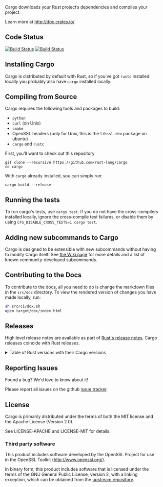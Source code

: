 Cargo downloads your Rust project’s dependencies and compiles your project.

Learn more at http://doc.crates.io/

## Code Status
[![Build Status](https://travis-ci.org/rust-lang/cargo.svg?branch=master)](https://travis-ci.org/rust-lang/cargo)
[![Build Status](https://ci.appveyor.com/api/projects/status/github/rust-lang/cargo?branch=master&svg=true)](https://ci.appveyor.com/project/rust-lang-libs/cargo)

## Installing Cargo

Cargo is distributed by default with Rust, so if you've got `rustc` installed
locally you probably also have `cargo` installed locally.

## Compiling from Source

Cargo requires the following tools and packages to build:

* `python`
* `curl` (on Unix)
* `cmake`
* OpenSSL headers (only for Unix, this is the `libssl-dev` package on ubuntu)
* `cargo` and `rustc`

First, you'll want to check out this repository

```
git clone --recursive https://github.com/rust-lang/cargo
cd cargo
```

With `cargo` already installed, you can simply run:

```
cargo build --release
```

## Running the tests

To run cargo's tests, use `cargo test`. If you do not have the cross-compilers
installed locally, ignore the cross-compile test failures, or disable them by
using `CFG_DISABLE_CROSS_TESTS=1 cargo test`.

## Adding new subcommands to Cargo

Cargo is designed to be extensible with new subcommands without having to modify
Cargo itself. See [the Wiki page][third-party-subcommands] for more details and
a list of known community-developed subcommands.

[third-party-subcommands]: https://github.com/rust-lang/cargo/wiki/Third-party-cargo-subcommands

## Contributing to the Docs

To contribute to the docs, all you need to do is change the markdown files in
the `src/doc` directory. To view the rendered version of changes you have
made locally, run:

```sh
sh src/ci/dox.sh
open target/doc/index.html
```

## Releases

High level release notes are available as part of [Rust's release notes][rel].
Cargo releases coincide with Rust releases.

[rel]: https://github.com/rust-lang/rust/blob/master/RELEASES.md

<details>
    <summary>Table of Rust versions with their Cargo versions</summary>

Rust version | Cargo version
-------------|--------------|
   1.12.0    |    0.13.0    |
   1.11.0    |    0.12.0    |
   1.10.0    |    0.11.0    |
   1.9.0     |    0.10.0    |
   1.8.0     |    0.9.0     |
   1.7.0     |    0.8.0     |
   1.6.0     |    0.7.0     |
   1.5.0     |    0.6.0     |
   1.4.0     |    0.5.0     |
   1.3.0     |    0.4.0     |
   1.2.0     |    0.3.0     |
   1.1.0     |    0.2.0     |
   1.0.0     |    0.1.0     |

</details>

## Reporting Issues

Found a bug? We'd love to know about it!

Please report all issues on the github [issue tracker][issues].

[issues]: https://github.com/rust-lang/cargo/issues

## License

Cargo is primarily distributed under the terms of both the MIT license
and the Apache License (Version 2.0).

See LICENSE-APACHE and LICENSE-MIT for details.

### Third party software

This product includes software developed by the OpenSSL Project
for use in the OpenSSL Toolkit (http://www.openssl.org/).

In binary form, this product includes software that is licensed under the
terms of the GNU General Public License, version 2, with a linking exception,
which can be obtained from the [upstream repository][1].

[1]: https://github.com/libgit2/libgit2

